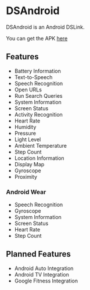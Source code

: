 # DSAndroid

DSAndroid is an Android DSLink.

You can get the APK [here](https://drive.google.com/file/d/0Bz0j4piblkXFNEhnQ05KaXJUd0k/view)

## Features

- Battery Information
- Text-to-Speech
- Speech Recognition
- Open URLs
- Run Search Queries
- System Information
- Screen Status
- Activity Recognition
- Heart Rate
- Humidity
- Pressure
- Light Level
- Ambient Temperature
- Step Count
- Location Information
- Display Map
- Gyroscope
- Proximity

### Android Wear

- Speech Recognition
- Gyroscope
- System Information
- Screen Status
- Heart Rate
- Step Count

## Planned Features

- Android Auto Integration
- Android TV Integration
- Google Fitness Integration
